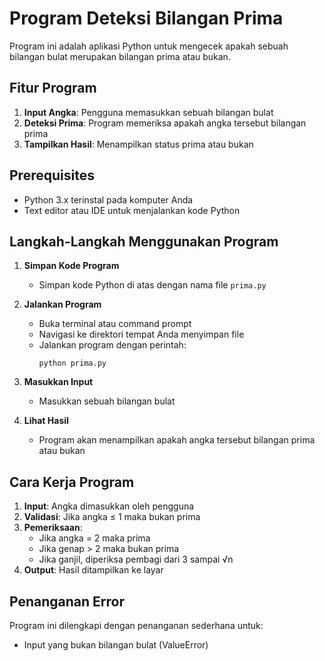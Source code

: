 # Program Deteksi Bilangan Prima

Program ini adalah aplikasi Python untuk mengecek apakah sebuah bilangan bulat merupakan bilangan prima atau bukan.

## Fitur Program

1. **Input Angka**: Pengguna memasukkan sebuah bilangan bulat
2. **Deteksi Prima**: Program memeriksa apakah angka tersebut bilangan prima
3. **Tampilkan Hasil**: Menampilkan status prima atau bukan

## Prerequisites

- Python 3.x terinstal pada komputer Anda  
- Text editor atau IDE untuk menjalankan kode Python  

## Langkah-Langkah Menggunakan Program

1. **Simpan Kode Program**  
   - Simpan kode Python di atas dengan nama file `prima.py`

2. **Jalankan Program**  
   - Buka terminal atau command prompt  
   - Navigasi ke direktori tempat Anda menyimpan file  
   - Jalankan program dengan perintah:  
     ```
     python prima.py
     ```

3. **Masukkan Input**  
   - Masukkan sebuah bilangan bulat  

4. **Lihat Hasil**  
   - Program akan menampilkan apakah angka tersebut bilangan prima atau bukan  

## Cara Kerja Program

1. **Input**: Angka dimasukkan oleh pengguna  
2. **Validasi**: Jika angka ≤ 1 maka bukan prima  
3. **Pemeriksaan**:  
   - Jika angka = 2 maka prima  
   - Jika genap > 2 maka bukan prima  
   - Jika ganjil, diperiksa pembagi dari 3 sampai √n  
4. **Output**: Hasil ditampilkan ke layar  

## Penanganan Error

Program ini dilengkapi dengan penanganan sederhana untuk:  
- Input yang bukan bilangan bulat (ValueError)  
